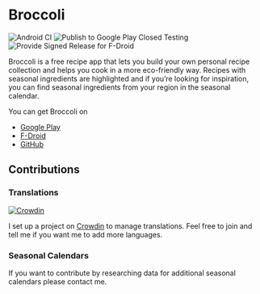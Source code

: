 # Broccoli

![Android CI](https://github.com/flauschtrud/broccoli/actions/workflows/build.yml/badge.svg)
![Publish to Google Play Closed Testing](https://github.com/flauschtrud/broccoli/actions/workflows/play-prerelease.yml/badge.svg)
![Provide Signed Release for F-Droid](https://github.com/flauschtrud/broccoli/actions/workflows/fdroid-release.yml/badge.svg)

Broccoli is a free recipe app that lets you build your own personal recipe collection and helps you cook in a more eco-friendly way.
Recipes with seasonal ingredients are highlighted and if you’re looking for inspiration, you can find seasonal ingredients from your region in the seasonal calendar.

You can get Broccoli on
- [Google Play](https://play.google.com/store/apps/details?id=com.flauschcode.broccoli)
- [F-Droid](https://f-droid.org/packages/com.flauschcode.broccoli/)
- [GitHub](https://github.com/flauschtrud/broccoli/releases/latest)

## Contributions

### Translations
[![Crowdin](https://badges.crowdin.net/broccoli/localized.svg)](https://crowdin.com/project/broccoli)

I set up a project on [Crowdin](https://crowdin.com/project/broccoli) to manage translations. Feel free to join and tell me if you want me to add more languages.

### Seasonal Calendars
If you want to contribute by researching data for additional seasonal calendars please contact me.
